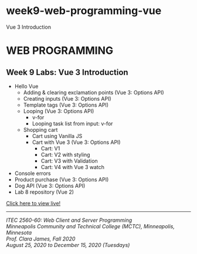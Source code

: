 # week9-web-programming-vue

Vue 3 Introduction

<h1>WEB PROGRAMMING</h1>

<h2>Week 9 Labs: Vue 3 Introduction</h2>

<ul>
  <li>
    Hello Vue
    <ul>
      <li>Adding & clearing exclamation points (Vue 3: Options API)</li>
      <li>Creating inputs (Vue 3: Options API)</li>
      <li>Template tags (Vue 3: Options API)</li>
      <li>Looping (Vue 3: Options API)
        <ul>
          <li>v-for</li>
          <li>Looping task list from input: v-for</li>
        </ul>
      </li>
      <li>Shopping cart
        <ul>
          <li>Cart using Vanilla JS</li>
          <li>Cart with Vue 3 (Vue 3: Options API)
            <ul>
              <li>Cart: V1</li>
              <li>Cart: V2 with styling</li>
              <li>Cart: V3 with Validation</li>
              <li>Cart: V4 with Vue 3 watch</li>
            </ul>
          </li>
        </ul>
      </li>
    </ul>
  </li>
  <li>Console errors</li>
  <li>Product purchase (Vue 3: Options API)</li>
  <li>Dog API (Vue 3: Options API)</li>
  <li>Lab 8 repository (Vue 2)</li>
</ul>

<a href="https://myverdict.github.io/week9-web-programming-vue/index.html">
  Click here to view live!
</a>

<hr />

<p>
  <i>
    ITEC 2560-60: Web Client and Server Programming
    <br />
    Minneapolis Community and Technical College (MCTC), Minneapolis, Minnesota
    <br />
    Prof. Clara James, Fall 2020
    <br />
    August 25, 2020 to December 15, 2020 (Tuesdays)
  </i>
</p>
